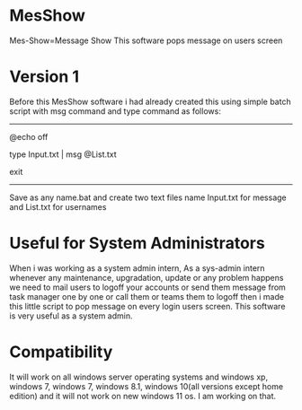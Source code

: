 # MesShow
Mes-Show=Message Show
This software pops message on users screen
# Version 1
Before this MesShow software i had already created this using simple batch script with msg command and type command as follows:

------------------------------------

@echo off

type Input.txt | msg @List.txt

exit

------------------------------------

Save as any name.bat and create two text files name Input.txt for message and List.txt for usernames

# Useful for System Administrators
When i was working as a system admin intern, As a sys-admin intern whenever any maintenance, upgradation, update or any problem happens we need to mail users to logoff your accounts or send them message from task manager one by one or call them or teams them to logoff then i made this little script to pop message on every login users screen. This software is very useful as a system admin. 

# Compatibility
It will work on all windows server operating systems and windows xp, windows 7, windows 7, windows 8.1, windows 10(all versions except home edition) and it will not work on new windows 11 os. I am working on that. 
